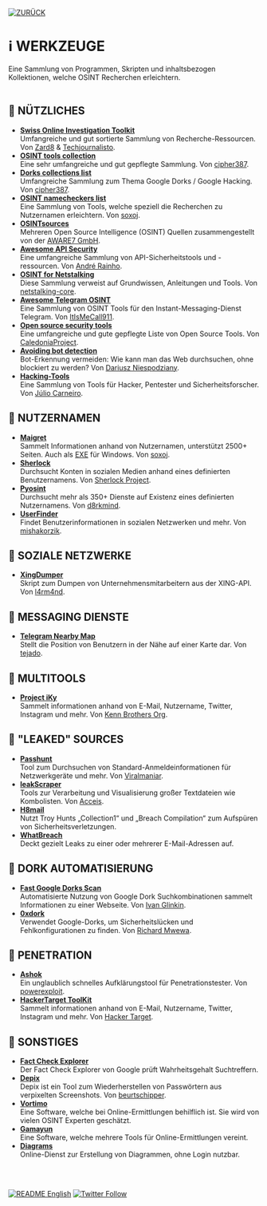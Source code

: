 <div align="left">
  <a href="https://github.com/ot2i7ba/OSINT/blob/main/de/"><img alt="ZURÜCK" src="https://img.shields.io/badge/ZURÜCK-lightgrey.svg?style=for-the-badge"></a>
</div>

# ℹ️ WERKZEUGE
Eine Sammlung von Programmen, Skripten und inhaltsbezogen Kollektionen, welche OSINT Recherchen erleichtern.<br/><br/>

## 📑 NÜTZLICHES
- **[Swiss Online Investigation Toolkit](https://docs.google.com/spreadsheets/u/0/d/1LHP3gfppDBBPENffw9R7FrhpRxhmP0UhaLiklbQN7tA/htmlview "Swiss Online Investigation Toolkit")**<br/>
Umfangreiche und gut sortierte Sammlung von Recherche-Ressourcen. Von [Zard8](https://twitter.com/Zard8 "Zard8") & [Techjournalisto](https://twitter.com/Techjournalisto "Techjournalisto").
- **[OSINT tools collection](https://github.com/cipher387/osint_stuff_tool_collection "OSINT tools collection")**<br/>
Eine sehr umfangreiche und gut gepflegte Sammlung. Von [cipher387](https://github.com/cipher387 "cipher387").
- **[Dorks collections list](https://github.com/cipher387/Dorks-collections-list "Open source security tools")**<br/>
Umfangreiche Sammlung zum Thema Google Dorks / Google Hacking. Von [cipher387](https://github.com/cipher387 "cipher387").
- **[OSINT namecheckers list](https://github.com/soxoj/osint-namecheckers-list "OSINT namecheckers list")**<br/>
Eine Sammlung von Tools, welche speziell die Recherchen zu Nutzernamen erleichtern. Von [soxoj](https://github.com/soxoj "soxoj").
- **[OSINTsources](https://github.com/awareseven/OSINTsources "OSINTsources")**<br/>
Mehreren Open Source Intelligence (OSINT) Quellen zusammengestellt von der [AWARE7 GmbH](https://github.com/awareseven "AWARE7 GmbH").
- **[Awesome API Security](https://github.com/arainho/awesome-api-security "Awesome API Security")**<br/>
Eine umfangreiche Sammlung von API-Sicherheitstools und -ressourcen. Von [André Rainho](https://github.com/arainho "André Rainho").
- **[OSINT for Netstalking](https://github.com/netstalking-core/netstalking-osint "OSINT for Netstalking")**<br/>
Diese Sammlung verweist auf Grundwissen, Anleitungen und Tools. Von [netstalking-core](https://github.com/netstalking-core "netstalking-core").
- **[Awesome Telegram OSINT](https://github.com/ItIsMeCall911/Awesome-Telegram-OSINT "Awesome Telegram OSINT")**<br/>
Eine Sammlung von OSINT Tools für den Instant-Messaging-Dienst Telegram. Von [ItIsMeCall911](https://github.com/ItIsMeCall911 "ItIsMeCall911").
- **[Open source security tools](https://github.com/CaledoniaProject/awesome-opensource-security "Open source security tools")**<br/>
Eine umfangreiche und gute gepflegte Liste von Open Source Tools. Von [CaledoniaProject](https://github.com/CaledoniaProject "CaledoniaProject").
- **[Avoiding bot detection](https://github.com/niespodd/browser-fingerprinting "Avoiding bot detection")**<br/>
Bot-Erkennung vermeiden: Wie kann man das Web durchsuchen, ohne blockiert zu werden? Von [Dariusz Niespodziany](https://github.com/niespodd "Dariusz Niespodziany").
- **[Hacking-Tools](https://github.com/juliocarneiro/hacking-tools "Hacking-Tools")**<br/>
Eine Sammlung von Tools für Hacker, Pentester und Sicherheitsforscher. Von [Júlio Carneiro](https://github.com/juliocarneiro "Júlio Carneiro").

## 📑 NUTZERNAMEN
- **[Maigret](https://github.com/soxoj/maigret "Maigret")**<br/>
Sammelt Informationen anhand von Nutzernamen, unterstützt 2500+ Seiten. Auch als [EXE](https://github.com/soxoj/maigret/releases "EXE") für Windows. Von [soxoj](https://github.com/soxoj "soxoj").
- **[Sherlock](https://github.com/sherlock-project/sherlock "Sherlock")**<br/>
Durchsucht Konten in sozialen Medien anhand eines definierten Benutzernamens. Von [Sherlock Project](https://github.com/sherlock-project "Sherlock Project").
- **[Pyosint](https://github.com/d8rkmind/Pyosint "Pyosint")**<br/>
Durchsucht mehr als 350+ Dienste auf Existenz eines definierten Nutzernamens. Von [d8rkmind](https://github.com/d8rkmind "d8rkmind").
- **[UserFinder](https://github.com/mishakorzik/UserFinder "UserFinder")**<br/>
Findet Benutzerinformationen in sozialen Netzwerken und mehr. Von [mishakorzik](https://github.com/mishakorzik "mishakorzik").

## 📑 SOZIALE NETZWERKE
- **[XingDumper](https://github.com/l4rm4nd/XingDumper "Telegram Nearby Map")**<br/>
Skript zum Dumpen von Unternehmensmitarbeitern aus der XING-API. Von [l4rm4nd](https://github.com/l4rm4nd "l4rm4nd").

## 📑 MESSAGING DIENSTE
- **[Telegram Nearby Map](https://github.com/tejado/telegram-nearby-map "Telegram Nearby Map")**<br/>
Stellt die Position von Benutzern in der Nähe auf einer Karte dar. Von [tejado](https://github.com/tejado "tejado").

## 📑 MULTITOOLS
- **[Project iKy](https://github.com/kennbroorg/iKy "Project iKy")**<br/>
Sammelt informationen anhand von E-Mail, Nutzername, Twitter, Instagram und mehr. Von [Kenn Brothers Org](https://github.com/kennbroorg "Kenn Brothers Org").

## 📑 "LEAKED" SOURCES
- **[Passhunt](https://github.com/Viralmaniar/Passhunt "Passhunt")**<br/>
Tool zum Durchsuchen von Standard-Anmeldeinformationen für Netzwerkgeräte und mehr. Von [Viralmaniar](https://github.com/Viralmaniar "Viralmaniar").
- **[leakScraper](https://github.com/Acceis/leakScraper "leakScraper")**<br/>
Tools zur Verarbeitung und Visualisierung großer Textdateien wie Kombolisten. Von [Acceis](https://github.com/Acceis "Acceis").
- **[H8mail](https://github.com/khast3x/h8mail "H8mail")**<br/>
Nutzt Troy Hunts „Collection1“ und „Breach Compilation“ zum Aufspüren von Sicherheitsverletzungen. 
- **[WhatBreach](https://github.com/Ekultek/WhatBreach "WhatBreach")**<br/>
Deckt gezielt Leaks zu einer oder mehrerer E-Mail-Adressen auf.

## 📑 DORK AUTOMATISIERUNG
- **[Fast Google Dorks Scan](https://github.com/IvanGlinkin/Fast-Google-Dorks-Scan "Fast Google Dorks Scan")**<br/>
Automatisierte Nutzung von Google Dork Suchkombinationen sammelt Informationen zu einer Webseite. Von [Ivan Glinkin](https://github.com/IvanGlinkin "Ivan Glinkin").
- **[0xdork](https://github.com/rlyonheart/oxdork "Fast Google Dorks Scan")**<br/>
Verwendet Google-Dorks, um Sicherheitslücken und Fehlkonfigurationen zu finden. Von [Richard Mwewa](https://github.com/rlyonheart "Richard Mwewa").

## 📑 PENETRATION
- **[Ashok](https://github.com/ankitdobhal/Ashok "Ashok")**<br/>
Ein unglaublich schnelles Aufklärungstool für Penetrationstester. Von [powerexploit](https://github.com/powerexploit "powerexploit").
- **[HackerTarget ToolKit](https://github.com/pyhackertarget/hackertarget "HackerTarget ToolKit")**<br/>
Sammelt informationen anhand von E-Mail, Nutzername, Twitter, Instagram und mehr. Von [Hacker Target](https://github.com/pyhackertarget "Hacker Target").

## 📑 SONSTIGES
- **[Fact Check Explorer](https://toolbox.google.com/factcheck/explorer "Fact Check Explorer")**<br/>
Der Fact Check Explorer von Google prüft Wahrheitsgehalt Suchtreffern.
- **[Depix](https://github.com/beurtschipper/Depix "Depix")**<br/>
Depix ist ein Tool zum Wiederherstellen von Passwörtern aus verpixelten Screenshots. Von [beurtschipper](https://github.com/beurtschipper "beurtschipper").
- **[Vortimo](https://www.vortimo.com/ "Vortimo")**<br/>
Eine Software, welche bei Online-Ermittlungen behilflich ist. Sie wird von vielen OSINT Experten geschätzt.
- **[Gamayun](https://sociallinks.io/products/gamayun "Gamayun")**<br/>
Eine Software, welche mehrere Tools für Online-Ermittlungen vereint.
- **[Diagrams](https://www.diagrams.net/ "Diagrams")**<br/>
Online-Dienst zur Erstellung von Diagrammen, ohne Login nutzbar.

<br/><br/>
<div align="left">
  <a href="https://github.com/ot2i7ba/OSINT/blob/main/en/README.md"><img alt="README English" src="https://img.shields.io/badge/README-English-lightgrey.svg?style=for-the-badge"></a>
  <a href="https://twitter.com/intent/follow?screen_name=ot2i7ba"><img alt="Twitter Follow" src="https://img.shields.io/twitter/follow/ot2i7ba?logo=twitter&logoColor=white&style=for-the-badge"></a>
</div>
